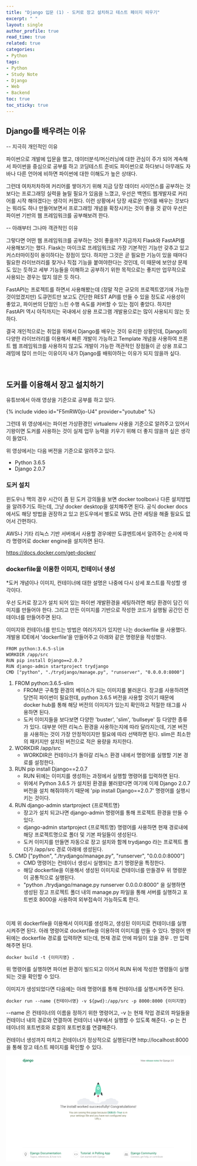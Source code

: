 ```yaml
---
title: "Django 입문 (1) - 도커로 장고 설치하고 테스트 페이지 띄우기"
excerpt: " "
layout: single
author_profile: true
read_time: true
related: true
categories:
- Python
tags:
- Python
- Study Note
- Django
- Web
- Backend
toc: true
toc_sticky: true
---
```




## Django를 배우려는 이유

-- 지극히 개인적인 이유

파이썬으로 개발에 입문을 했고, 데이터분석/머신러닝에 대한 관심이 주가 되어 계속해서 파이썬을 중심으로 공부를 하고 코딩테스트 준비도 파이썬으로 하다보니 아무래도 자바나 다른 언어에 비하면 파이썬에 대한 이해도가 높은 상태다.

그런데 여차저차하여 커리어를 쌓아가기 위해 지금 당장 데이터 사이언스를 공부하는 것 보다는 프로그래밍 실력을 늘릴 필요가 있음을 느꼈고, 우선은 백엔드 웹개발자로 커리어를 시작 해야겠다는 생각이 커졌다. 이런 상황에서 당장 새로운 언어를 배우는 것보다는 뭐라도 하나 만들어보면서 프로그래밍 개념을 확장시키는 것이 좋을 것 같아 우선은 파이썬 기반의 웹 프레임워크를 공부해보려 한다.

-- 아래부터 그나마 객관적인 이유

그렇다면 어떤 웹 프레임워크를 공부하는 것이 좋을까? 지금까지 Flask와 FastAPI를 사용해보기는 했다. Flask는 마이크로 프레임워크로 가장 기본적인 기능만 갖추고 있고 커스터마이징이 용이하다는 장점이 있다. 하지만 그것은 곧 필요한 기능이 있을 때마다 필요한 라이브러리를 찾거나 직접 기능을 붙여야한다는 것인데, 이 때문에 보안상 문제도 있는 듯하고 세부 기능들을 이해하고 공부하기 위한 목적으로는 좋지만 업무적으로 사용되는 경우는 많지 않은 듯 하다.

FastAPI는 프로젝트를 하면서 사용해봤는데 (정말 작은 규모의 프로젝트였기에 가능한 것이었겠지만) 도큐먼트만 보고도 간단한 REST API를 만들 수 있을 정도로 사용성이 좋았고, 파이썬의 단점인 느린 수행 속도를 커버할 수 있는 점이 좋았다. 하지만 FastAPI 역시 아직까지는 국내에서 상용 프로그램 개발용으로는 많이 사용되지 않는 듯 하다.

결국 개인적으로는 취업을 위해서 Django를 배우는 것이 유리한 상황인데, Django의 다양한 라이브러리를 이용해서 빠른 개발이 가능하고 Template 개념을 사용하여 프론트 웹 프레임워크를 사용하지 않고도 개발이 가능한 객관적인 장점들이 곧 상용 프로그래밍에 많이 쓰이는 이유이자 내가 Django를 배워야하는 이유가 되지 않을까 싶다.

​    

## **도커를 이용해서 장고 설치하기**

유튜브에서 아래 영상을 기준으로 공부를 하고 있다. 

{% include video id="F5mRW0jo-U4" provider="youtube" %}

그런데 위 영상에서는 파이썬 가상환경인 virtualenv 사용을 기준으로 알려주고 있어서 기왕이면 도커를 사용하는 것이 실제 업무 능력을 키우기 위해 더 좋지 않을까 싶은 생각이 들었다.

위 영상에서는 다음 버전을 기준으로 알려주고 있다.

- Python 3.6.5
- Django 2.0.7

### 도커 설치

윈도우나 맥의 경우 시간이 좀 된 도커 강의들을 보면 docker toolbox나 다른 설치방법을 알려주기도 하는데, 그냥 docker desktop을 설치해주면 된다. 공식 docker docs에서도 해당 방법을 권장하고 있고 윈도우에서 별도로 WSL 관련 세팅을 해줄 필요도 없어서 간편하다.

AWS나 기타 리눅스 기반 서버에서 사용할 경우에만 도큐멘트에서 알려주는 순서에 따라 명령어로 docker engine을 설치하면 된다.

https://docs.docker.com/get-docker/

### dockerfile을 이용한 이미지, 컨테이너 생성

*도커 개념이나 이미지, 컨테이너에 대한 설명은 나중에 다시 상세 포스트를 작성할 생각이다.

우선 도커로 장고가 설치 되어 있는 파이썬 개발환경을 세팅하려면 해당 환경이 담긴 이미지를 만들어야 한다. 그리고 만든 이미지를 기반으로 작성한 코드가 실행될 공간인 컨테이너를 만들어주면 된다.

이미지와 컨테이너를 만드는 방법은 여러가지가 있지만 나는 dockerfile 을 사용했다. 개발용 IDE에서 'dockerfile'을 만들어주고 아래와 같은 명령문을 작성했다.

```docker
FROM python:3.6.5-slim
WORKDIR /app/src
RUN pip install Django==2.0.7
RUN django-admin startproject trydjango
CMD ["python", "./trydjango/manage.py", "runserver", "0.0.0.0:8000"]
```

1. FROM python:3.6.5-slim
   - FROM은 구축할 환경의 베이스가 되는 이미지를 불러온다. 장고를 사용하려면 당연히 파이썬이 필요한데, python 3.6.5 버전을 사용할 것이기 때문에 docker hub를 통해 해당 버전의 이미지가 있는지 확인하고 적절한 태그를 사용하면 된다.
   - 도커 이미지들을 보다보면 다양한 'buster', 'slim', 'bullseye' 등 다양한 종류가 있다. 대부분 어떤 리눅스 환경을 사용하는지에 따라 달라지는데, 기본 버전을 사용하는 것이 가장 안정적이지만 필요에 따라 선택하면 된다. slim은 최소한의 패키지만 설치된 버전으로 적은 용량을 차지한다.
2. WORKDIR /app/src
   - WORKDIR은 컨테이너가 돌아갈 리눅스 환경 내에서 명령어를 실행할 기본 경로를 설정한다.
3. RUN pip install Django==2.0.7
   - RUN 뒤에는 이미지를 생성하는 과정에서 실행할 명령어를 입력하면 된다. 
   - 위에서 Python 3.6.5 가 설치된 환경을 불러왔다면 여기에 이제 Django 2.0.7 버전을 설치 해줘야하기 때문에 'pip install Django==2.0.7' 명령어를 실행시키는 것이다.
4. RUN django-admin startproject {프로젝트명}
   - 장고가 설치 되고나면 django-admin 명령어를 통해 프로젝트 환경을 만들 수 있다.
   - django-admin startproject {프로젝트명} 명령어를 사용하면 현재 경로내에 해당 프로젝트명으로 폴더 및 기본 파일들이 생성된다.
   - 도커 이미지를 만들면 자동으로 장고 설치와 함께 trydjango 라는 프로젝트 폴더가 /app/src 경로 아래에 생성된다.
5. CMD ["python", "./trydjango/manage.py", "runserver", "0.0.0.0:8000"]
   - CMD 명령어는 컨테이너 생성시 실행되는 초기 명령문을 특정한다.
   - 해당 dockerfile을 이용해서 생성된 이미지로 컨테이너를 만들경우 위 명령문이 공통적으로 실행된다.
   - "python ./trydjango/manage.py runserver 0.0.0.0:8000" 을 실행하면 생성된 장고 프로젝트 폴더 내의 manage.py 파일을 통해 서버를 실행하고 포트번호 8000을 사용하여 외부접속이 가능하도록 한다.

​    

이제 위 dockerfile을 이용해서 이미지를 생성하고, 생성된 이미지로 컨테이너를 실행시켜주면 된다. 아래 명령어로 dockerfile을 이용하여 이미지를 만들 수 있다. 명령어 맨 뒤에는 dockerfile 경로를 입력하면 되는데, 현재 경로 안에 파일이 있을 경우 . 만 입력해주면 된다.

```docker
docker build -t {이미지명} .
```

위 명령어를 실행하면 파이썬 환경이 빌드되고 이어서 RUN 뒤에 작성한 명령들이 실행되는 것을 확인할 수 있다.

이미지가 생성되었다면 다음에는 아래 명령어를 통해 컨테이너를 실행시켜주면 된다.

```docker
docker run --name {컨테이너명} -v ${pwd}:/app/src -p 8000:8000 {이미지명}
```

--name 은 컨테이너의 이름을 정하기 위한 명령어고, -v 는 현재 작업 경로의 파일들을 컨테이너 내의 경로와 연결하여 컨테이너 내부에서 실행할 수 있도록 해준다. -p 는 컨테이너의 포트번호와 로컬의 포트번호를 연결해준다.

컨테이너 생성까지 마치고 컨테이너가 정상적으로 실행된다면 http://localhost:8000 을 통해 장고 테스트 페이지를 확인할 수 있다.

<p align="center"><img src="https://raw.githubusercontent.com/lucathree/lucathree.github.io/master/assets/images/2022/2022-03-01.PNG"></p>